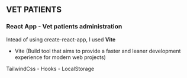 ## VET PATIENTS

### React App - Vet patients administration

Intead of using create-react-app, I used **Vite** 

* Vite (Build tool that aims to provide a faster and leaner development experience for modern web projects)

TailwindCss - Hooks - LocalStorage
